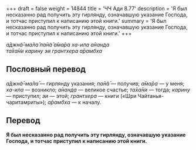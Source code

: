 +++
draft = false
weight = 14844
title = 'ЧЧ Ади 8.77'
description = 'Я был несказанно рад получить эту гирлянду, означавшую указание Господа, и тотчас приступил к написанию этой книги.'
summary = 'Я был несказанно рад получить эту гирлянду, означавшую указание Господа, и тотчас приступил к написанию этой книги.'
+++

_а̄джн̃а̄-ма̄ла̄ па̄н̃а̄ а̄ма̄ра ха-ила а̄нанда  
та̄ха̄н̇и карину эи грантхера а̄рамбха_

## Пословный перевод

_а̄джн̃а̄_\-_ма̄ла̄_ — гирлянду указания; _па̄н̃а̄_ — получив; _а̄ма̄ра_ — у меня; _ха_\-_ила_ — возникло; _а̄нанда_ — великое счастье; _та̄ха̄н̇и_ — тогда; _карину_ — приступил; _эи_ — этой; _грантхера_ — книги («Шри Чайтанья-чаритамриты»); _а̄рамбха_ — к началу.

## Перевод

**Я был несказанно рад получить эту гирлянду, означавшую указание Господа, и тотчас приступил к написанию этой книги.**
